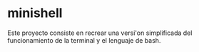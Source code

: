 # minishell
Este proyecto consiste en recrear una versi'on simplificada del funcionamiento de la terminal y el lenguaje de bash.
